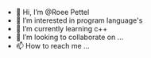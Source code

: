 - 👋 Hi, I’m @Roee Pettel
- 👀 I’m interested in program language's 
- 🌱 I’m currently learning c++
- 💞️ I’m looking to collaborate on ...
- 📫 How to reach me ...

<!---
RoeePettel/RoeePettel is a ✨ special ✨ repository because its `README.md` (this file) appears on your GitHub profile.
You can click the Preview link to take a look at your changes.
--->
